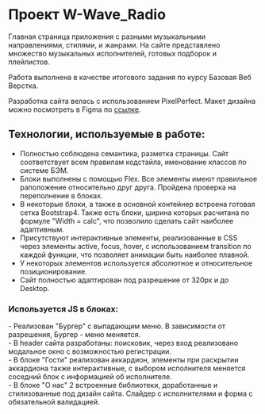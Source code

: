 <h1>Проект W-Wave_Radio</h1> 
<p>Главная страница приложения с разными музыкальными направлениями, стилями, и жанрами. На сайте представлено множество музыкальных исполнителей, готовых подборок и плейлистов.</p>
<p>Работа выполнена в качестве итогового задания по курсу Базовая Веб Верстка.</p>
<p>Разработка сайта велась с использованием PixelPerfect. Макет дизайна можно посмотреть в Figma по <a href="https://www.figma.com/file/gNFuYBreaSNqbcqb5yhL4u/Untitled?node-id=0%3A1&t=mQ1reo913HV0oinw-1" target="_blank">ссылке</a>.</p>

<h2>Технологии, используемые в работе:</h2> 
<ul>
 <li>Полностью соблюдена семантика, разметка страницы. Сайт соответствует всем правилам кодстайла, именование классов по системе БЭМ.</li>
 <li>Блоки выполнены с помощью Flex. Все элементы имеют правильное раположение относительно друг друга. Пройдена проверка на переполнение в блоках.</li>
 <li>В некоторые блоки, а также в основной контейнер встроена готовая сетка Bootstrap4. Также есть блоки, ширина которых расчитана по формуле "Width = calc", что позволило сделать сайт наиболее адаптивным.</li>
 <li>Присутствуют интерактивные элементы, реализованные в CSS через элементы active, focus, hover, с использованием transition по каждой функции, что позволяет анимации быть наиболее плавной.</li>
 <li>У некоторых элементов используется абсолютное и относительное позиционирование.</li>
 <li>Сайт полностью адаптирован под разрешение от 320px и до Desktop.</li>
</ul> 
 <h3>Используется JS в блоках:</h3>
- Реализован "Бургер" с выпадающим меню. В зависимости от разрешения, Бургер - меню меняется.</br>
- В header сайта разработаны: поисковик, через вход реализовано модальное окно с возможностью регистрации.</br>
- В блоке "Гости" реализован аккардион, элементы при раскрытии аккардиона также интерактивные, с выбором исполнителя меняется соседний блок с информацией об исполнителе.</br>
- В блоке "О нас" 2 встроенные библиотеки, доработанные и стилизованные под дизайн сайта. Слайдер с исполнителями и форма с обязательной валидацией.</br>


